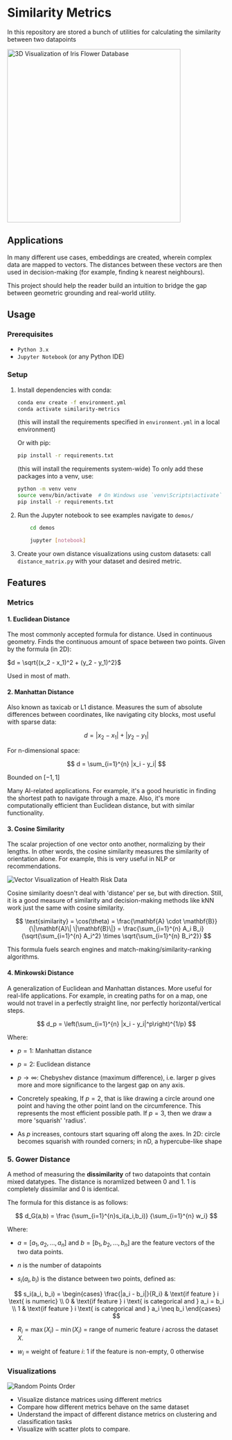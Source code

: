 # Similarity Metrics

In this repository are stored a bunch of utilities for calculating the similarity between two datapoints

<!-- markdownlint-disable MD033 -->
<img src="img/iris-3d-only.png" alt="3D Visualization of Iris Flower Database" width="400">

## Applications

In many different use cases, embeddings are created, wherein complex data are mapped to vectors. The distances between these vectors are then used in decision-making (for example, finding k nearest neighbours).

This project should help the reader build an intuition to bridge the gap between geometric grounding and real-world utility.

## Usage

### Prerequisites

- `Python 3.x`
- `Jupyter Notebook` (or any Python IDE)

### Setup

1. Install dependencies with conda:

    ```bash
    conda env create -f environment.yml
    conda activate similarity-metrics
    ```

    (this will install the requirements specified in `environment.yml` in a local environment)

   Or with pip:

    ```bash
    pip install -r requirements.txt
    ```

    (this will install the requirements system-wide)
    To only add these packages into a venv, use:

    ```bash
    python -m venv venv
    source venv/bin/activate  # On Windows use `venv\Scripts\activate`
    pip install -r requirements.txt
    ```

2. Run the Jupyter notebook to see examples
    navigate to `demos/`

    ```bash
        cd demos
    ```

    ```bash
        jupyter [notebook]
    ```

3. Create your own distance visualizations using custom datasets: call `distance_matrix.py` with your dataset and desired metric.

## Features

### Metrics

#### 1. Euclidean Distance

The most commonly accepted formula for distance. Used in continuous geometry. Finds the continuous amount of space between two points. Given by the formula (in 2D):

$d = \sqrt{(x_2 - x_1)^2 + (y_2 - y_1)^2}$

Used in most of math.

#### 2. Manhattan Distance

Also known as taxicab or L1 distance. Measures the sum of absolute differences between coordinates, like navigating city blocks, most useful with sparse data:

$$
d = |x_2 - x_1| + |y_2 - y_1|
$$

For n-dimensional space:

$$
d = \sum_{i=1}^{n} |x_i - y_i|
$$

Bounded on $[-1, 1]$

Many AI-related applications. For example, it's a good heuristic in finding the shortest path to navigate through a maze. Also, it's more computationally efficient than Euclidean distance, but with similar functionality.

#### 3. Cosine Similarity

The scalar projection of one vector onto another, normalizing by their lengths. In other words, the cosine similarity measures the similarity of orientation alone. For example, this is very useful in NLP or recommendations.

![Vector Visualization of Health Risk Data](img/Health_Risks.png)

Cosine similarity doesn't deal with 'distance' per se, but with direction. Still, it is a good measure of similarity and decision-making methods like kNN work just the same with cosine similarity.

$$
\text{similarity} = \cos(\theta) = \frac{\mathbf{A} \cdot \mathbf{B}}{\|\mathbf{A}\| \|\mathbf{B}\|} = \frac{\sum_{i=1}^{n} A_i B_i}{\sqrt{\sum_{i=1}^{n} A_i^2} \times \sqrt{\sum_{i=1}^{n} B_i^2}}
$$

This formula fuels search engines and match-making/similarity-ranking algorithms.

#### 4. Minkowski Distance

A generalization of Euclidean and Manhattan distances. More useful for real-life applications. For example, in creating paths for on a map, one would not travel in a perfectly straight line, nor perfectly horizontal/vertical steps.

$$
d_p = \left(\sum_{i=1}^{n} |x_i - y_i|^p\right)^{1/p}
$$

Where:

- $p = 1$: Manhattan distance
- $p = 2$: Euclidean distance  
- $p \to \infty$: Chebyshev distance (maximum difference), i.e. larger p gives more and more significance to the largest gap on any axis.

- Concretely speaking,
  If $p = 2$, that is like drawing a circle around one point and having the other point land on the circumference. This represents the most efficient possible path.
  If $p=3$, then we draw a more 'squarish' 'radius'.

- As $p$ increases, contours start squaring off along the axes. In 2D: circle becomes squarish with rounded corners; in nD, a hypercube-like shape

### 5. Gower Distance

A method of measuring the **dissimilarity** of two datapoints that contain mixed datatypes. The distance is noramlized between $0$ and $1$. $1$ is completely dissimilar and $0$ is identical.

The formula for this distance is as follows:

$$
d_G(a,b) = \frac
            {\sum_{i=1}^{n}s_i(a_i,b_i)}
            {\sum_{i=1}^{n} w_i}
$$

Where:

- $a = [a_1, a_2, \dots, a_n]$ and $b = [b_1, b_2, \dots, b_n]$ are the feature vectors of the two data points.

- $n$ is the number of datapoints

- $s_i(a_i,b_i)$ is the distance between two points, defined as:

$$
  s_i(a_i, b_i) =
  \begin{cases}
  \frac{|a_i - b_i|}{R_i} & \text{if feature } i \text{ is numeric} \\
  0 & \text{if feature } i \text{ is categorical and } a_i = b_i \\
  1 & \text{if feature } i \text{ is categorical and } a_i \neq b_i
  \end{cases}
$$

- $R_i = \max(X_i) - \min(X_i)$ = range of numeric feature $i$ across the dataset $X$.

- $w_i$ = weight of feature $i$: 1 if the feature is non-empty, 0 otherwise

### Visualizations

![Random Points Order](img/random-points-order.png)

- Visualize distance matrices using different metrics
- Compare how different metrics behave on the same dataset
- Understand the impact of different distance metrics on clustering and classification tasks
- Visualize with scatter plots to compare.
